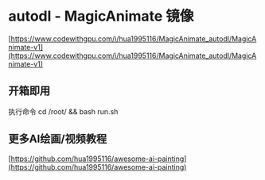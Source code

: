 # autodl - MagicAnimate 镜像


[https://www.codewithgpu.com/i/hua1995116/MagicAnimate_autodl/MagicAnimate-v1](https://www.codewithgpu.com/i/hua1995116/MagicAnimate_autodl/MagicAnimate-v1)

## 开箱即用


执行命令 cd /root/ && bash run.sh


## 更多AI绘画/视频教程

[https://github.com/hua1995116/awesome-ai-painting](https://github.com/hua1995116/awesome-ai-painting)


